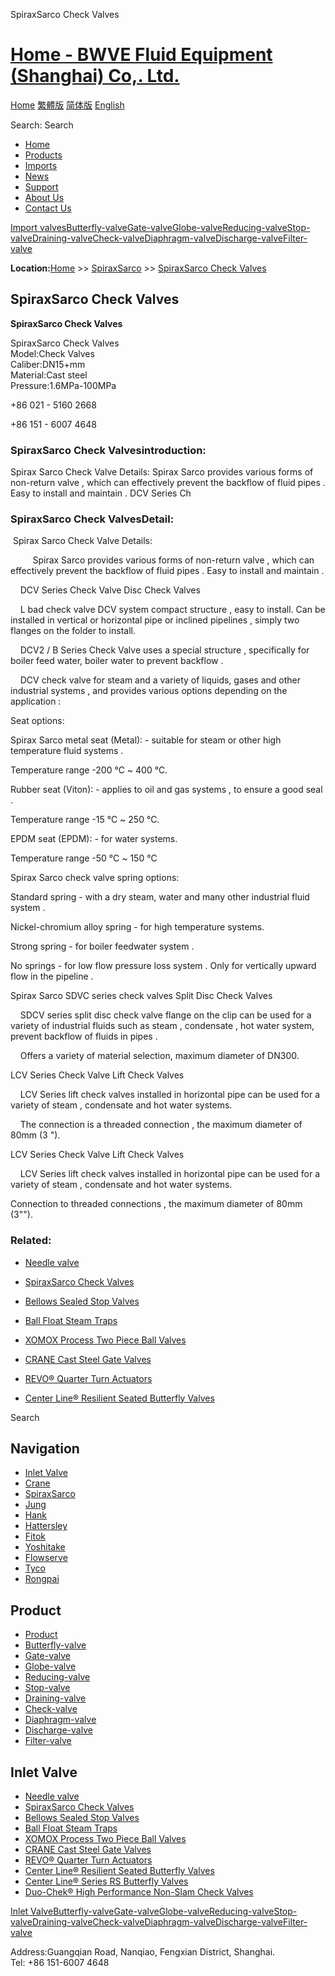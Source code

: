 SpiraxSarco Check Valves

# [Home - BWVE Fluid Equipment (Shanghai) Co,. Ltd.](/en.html)

[Home](/en.html 'home') [繁體版](/tw.html '切換到繁體中文版') [简体版](/ '切换到简体中文版') [English](/en.html 'Switch to English Version')

Search: Search

- [Home](/en.html 'Home')
- [Products](/valves/87.html 'Products')
- [Imports](/valves/88.html 'Imports')
- [News](/article/arts/85.html 'News')
- [Support](/article/arts/86.html 'Support')
- [About Us](/about_en.html 'About Us')
- [Contact Us](/contact_en.html 'Contact Us')

[Import valves](/valves/88.html 'Import valves')[Butterfly-valve](/valves/89.html)[Gate-valve](/valves/90.html)[Globe-valve](/valves/91.html)[Reducing-valve](/valves/92.html)[Stop-valve](/valves/93.html)[Draining-valve](/valves/94.html)[Check-valve](/valves/95.html)[Diaphragm-valve](/valves/96.html)[Discharge-valve](/valves/97.html)[Filter-valve](/valves/98.html)

**Location:**[Home](/en.html) >> [SpiraxSarco](/valves/101.html) >> [SpiraxSarco Check Valves](/valve/83.html)

## SpiraxSarco Check Valves

  
**SpiraxSarco Check Valves**

SpiraxSarco Check Valves  
Model:Check Valves  
Caliber:DN15+mm  
Material:Cast steel  
Pressure:1.6MPa-100MPa

+86 021 - 5160 2668

+86 151 - 6007 4648

### SpiraxSarco Check Valvesintroduction:

Spirax Sarco Check Valve Details: Spirax Sarco provides various forms of non-return valve , which can effectively prevent the backflow of fluid pipes . Easy to install and maintain . DCV Series Ch

### SpiraxSarco Check ValvesDetail:

 Spirax Sarco Check Valve Details:

         Spirax Sarco provides various forms of non-return valve , which can effectively prevent the backflow of fluid pipes . Easy to install and maintain .

    DCV Series Check Valve Disc Check Valves

    L bad check valve DCV system compact structure , easy to install. Can be installed in vertical or horizontal pipe or inclined pipelines , simply two flanges on the folder to install.

    DCV2 / B Series Check Valve uses a special structure , specifically for boiler feed water, boiler water to prevent backflow .

    DCV check valve for steam and a variety of liquids, gases and other industrial systems , and provides various options depending on the application :

Seat options:

Spirax Sarco metal seat (Metal): - suitable for steam or other high temperature fluid systems .

Temperature range -200 ℃ ~ 400 ℃.

Rubber seat (Viton): - applies to oil and gas systems , to ensure a good seal .

Temperature range -15 ℃ ~ 250 ℃.

EPDM seat (EPDM): - for water systems.

Temperature range -50 ℃ ~ 150 ℃

Spirax Sarco check valve spring options:

Standard spring - with a dry steam, water and many other industrial fluid system .

Nickel-chromium alloy spring - for high temperature systems.

Strong spring - for boiler feedwater system .

No springs - for low flow pressure loss system . Only for vertically upward flow in the pipeline .

Spirax Sarco SDVC series check valves Split Disc Check Valves

    SDCV series split disc check valve flange on the clip can be used for a variety of industrial fluids such as steam , condensate , hot water system, prevent backflow of fluids in pipes .

    Offers a variety of material selection, maximum diameter of DN300.

LCV Series Check Valve Lift Check Valves

    LCV Series lift check valves installed in horizontal pipe can be used for a variety of steam , condensate and hot water systems.

    The connection is a threaded connection , the maximum diameter of 80mm (3 ").

LCV Series Check Valve Lift Check Valves

    LCV Series lift check valves installed in horizontal pipe can be used for a variety of steam , condensate and hot water systems.

Connection to threaded connections , the maximum diameter of 80mm (3"").

### Related:

- [Needle valve](/valve/84.html 'Needle valve')

- [SpiraxSarco Check Valves](/valve/83.html 'SpiraxSarco Check Valves')

- [Bellows Sealed Stop Valves](/valve/82.html 'Bellows Sealed Stop Valves')

- [Ball Float Steam Traps](/valve/81.html 'Ball Float Steam Traps')

- [XOMOX Process Two Piece Ball Valves](/valve/80.html 'XOMOX Process Two Piece Ball Valves')

- [CRANE Cast Steel Gate Valves](/valve/79.html 'CRANE Cast Steel Gate Valves')

- [REVO® Quarter Turn Actuators](/valve/78.html 'REVO® Quarter Turn Actuators')

- [Center Line® Resilient Seated Butterfly Valves](/valve/77.html 'Center Line® Resilient Seated Butterfly Valves')

Search

## Navigation

- [Inlet Valve](/valves/88.html 'Inlet Valve')
- [Crane](/valves/100.html)
- [SpiraxSarco](/valves/101.html)
- [Jung](/valves/102.html)
- [Hank](/valves/103.html)
- [Hattersley](/valves/104.html)
- [Fitok](/valves/105.html)
- [Yoshitake](/valves/106.html)
- [Flowserve](/valves/107.html)
- [Tyco](/valves/108.html)
- [Rongpai](/valves/109.html)

## Product

- [Product](/valves/87.html 'Product')
- [Butterfly-valve](/valves/89.html)
- [Gate-valve](/valves/90.html)
- [Globe-valve](/valves/91.html)
- [Reducing-valve](/valves/92.html)
- [Stop-valve](/valves/93.html)
- [Draining-valve](/valves/94.html)
- [Check-valve](/valves/95.html)
- [Diaphragm-valve](/valves/96.html)
- [Discharge-valve](/valves/97.html)
- [Filter-valve](/valves/98.html)

## Inlet Valve

- [Needle valve](/valve/84.html)
- [SpiraxSarco Check Valves](/valve/83.html)
- [Bellows Sealed Stop Valves](/valve/82.html)
- [Ball Float Steam Traps](/valve/81.html)
- [XOMOX Process Two Piece Ball Valves](/valve/80.html)
- [CRANE Cast Steel Gate Valves](/valve/79.html)
- [REVO® Quarter Turn Actuators](/valve/78.html)
- [Center Line® Resilient Seated Butterfly Valves](/valve/77.html)
- [Center Line® Series RS Butterfly Valves](/valve/76.html)
- [Duo-Chek® High Performance Non-Slam Check Valves](/valve/75.html)

[Inlet Valve](/valves/88.html 'Inlet Valve')[Butterfly-valve](/valves/89.html)[Gate-valve](/valves/90.html)[Globe-valve](/valves/91.html)[Reducing-valve](/valves/92.html)[Stop-valve](/valves/93.html)[Draining-valve](/valves/94.html)[Check-valve](/valves/95.html)[Diaphragm-valve](/valves/96.html)[Discharge-valve](/valves/97.html)[Filter-valve](/valves/98.html)

Address:Guangqian Road, Nanqiao, Fengxian District, Shanghai.  
Tel: +86 151-6007 4648
